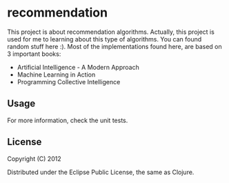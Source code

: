 # recommendation

This project is about recommendation algorithms. Actually, this project is used for me to learning about this type of  algorithms. You can found random stuff here :).
Most of the implementations found here, are based on 3 important books: 

* Artificial Intelligence - A Modern Approach
* Machine Learning in Action
* Programming Collective Intelligence


## Usage

For more information, check the unit tests. 

## License

Copyright (C) 2012

Distributed under the Eclipse Public License, the same as Clojure.
